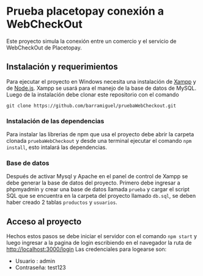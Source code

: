 # Prueba placetopay conexión a WebCheckOut
Este proyecto simula la conexión entre un comercio y el servicio de WebCheckOut de Placetopay.
## Instalación y requerimientos
Para ejecutar el proyecto en Windows necesita una instalación de [Xampp](https://www.apachefriends.org/download.html) y de [Node.js](https://nodejs.org/en/download/). Xampp se usará para el manejo de la base de datos de MySQL.
Luego de la instalación debe clonar este repositorio con el comando
```
git clone https://github.com/barramiguel/pruebaWebCheckout.git
```
### Instalación de las dependencias
Para instalar las librerias de npm que usa el proyecto debe abrir la carpeta clonada `pruebaWebCheckout` y desde una terminal ejecutar el comando `npm install`, esto intalará las dependencias.
### Base de datos
Después de activar Mysql y Apache en el panel de control de Xampp se debe generar la base de datos del proyecto.
Primero debe ingresar a phpmyadmin y crear una base de datos llamada `prueba` y cargar el script SQL que se encuentra en la carpeta del proyecto llamado `db.sql`, se deben haber creado 2 tablas `productos` y `usuarios`.
## Acceso al proyecto
Hechos estos pasos se debe iniciar el servidor con el comando `npm start` y luego ingresar a la pagina de login escribiendo en el navegador la ruta de [http://localhost:3000/login](http://localhost:3000/login)
Las credenciales para logearse son:
- Usuario : admin
- Contraseña: test123